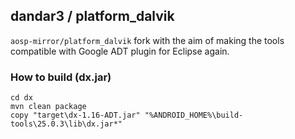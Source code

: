 ## dandar3 / platform_dalvik

`aosp-mirror/platform_dalvik` fork with the aim of making the tools compatible with Google ADT plugin for Eclipse again.

### How to build (dx.jar)
```
cd dx
mvn clean package
copy "target\dx-1.16-ADT.jar" "%ANDROID_HOME%\build-tools\25.0.3\lib\dx.jar*"
```